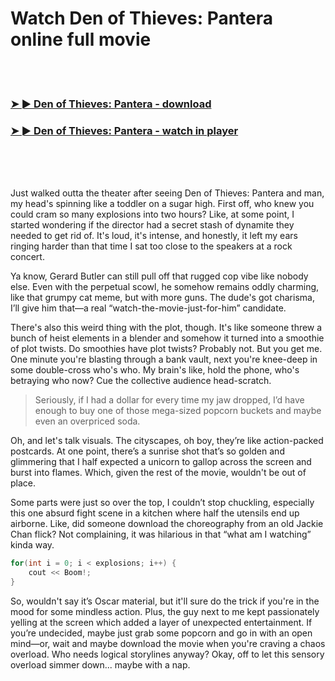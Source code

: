 <h1>Watch Den of Thieves: Pantera online full movie</h1>


<br><br>

<h3><a href="https://Richards-mendpsycharves1971.github.io/bzvmyvoajb/">➤ ► Den of Thieves: Pantera - download</a></h3> 
<h3><a href="https://Richards-mendpsycharves1971.github.io/bzvmyvoajb/">➤ ► Den of Thieves: Pantera - watch in player</a></h3>


<br><br><br>


Just walked outta the theater after seeing Den of Thieves: Pantera and man, my head's spinning like a toddler on a sugar high. First off, who knew you could cram so many explosions into two hours? Like, at some point, I started wondering if the director had a secret stash of dynamite they needed to get rid of. It's loud, it's intense, and honestly, it left my ears ringing harder than that time I sat too close to the speakers at a rock concert. 

Ya know, Gerard Butler can still pull off that rugged cop vibe like nobody else. Even with the perpetual scowl, he somehow remains oddly charming, like that grumpy cat meme, but with more guns. The dude's got charisma, I’ll give him that—a real “watch-the-movie-just-for-him” candidate. 

There's also this weird thing with the plot, though. It's like someone threw a bunch of heist elements in a blender and somehow it turned into a smoothie of plot twists. Do smoothies have plot twists? Probably not. But you get me. One minute you're blasting through a bank vault, next you're knee-deep in some double-cross who's who. My brain's like, hold the phone, who's betraying who now? Cue the collective audience head-scratch. 

> Seriously, if I had a dollar for every time my jaw dropped, I’d have enough to buy one of those mega-sized popcorn buckets and maybe even an overpriced soda. 

Oh, and let's talk visuals. The cityscapes, oh boy, they’re like action-packed postcards. At one point, there’s a sunrise shot that’s so golden and glimmering that I half expected a unicorn to gallop across the screen and burst into flames. Which, given the rest of the movie, wouldn't be out of place. 

Some parts were just so over the top, I couldn’t stop chuckling, especially this one absurd fight scene in a kitchen where half the utensils end up airborne. Like, did someone download the choreography from an old Jackie Chan flick? Not complaining, it was hilarious in that “what am I watching” kinda way.

```c
for(int i = 0; i < explosions; i++) {
    cout << Boom!;
}
```

So, wouldn't say it’s Oscar material, but it'll sure do the trick if you're in the mood for some mindless action. Plus, the guy next to me kept passionately yelling at the screen which added a layer of unexpected entertainment. If you’re undecided, maybe just grab some popcorn and go in with an open mind—or, wait and maybe download the movie when you're craving a chaos overload. Who needs logical storylines anyway? Okay, off to let this sensory overload simmer down... maybe with a nap.
